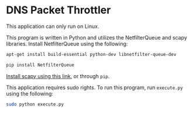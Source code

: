 # DNS Packet Throttler
This application can only run on Linux.

This program is written in Python and utilizes the NetfilterQueue and scapy libraries. Install NetfilterQueue using the following:

```bash
apt-get install build-essential python-dev libnetfilter-queue-dev

pip install NetfilterQueue
```

[Install scapy using this link](https://scapy.readthedocs.io/en/latest/installation.html), or through `pip`.

This application requires sudo rights. To run this program, run `execute.py` using the following:

```bash
sudo python execute.py
```
